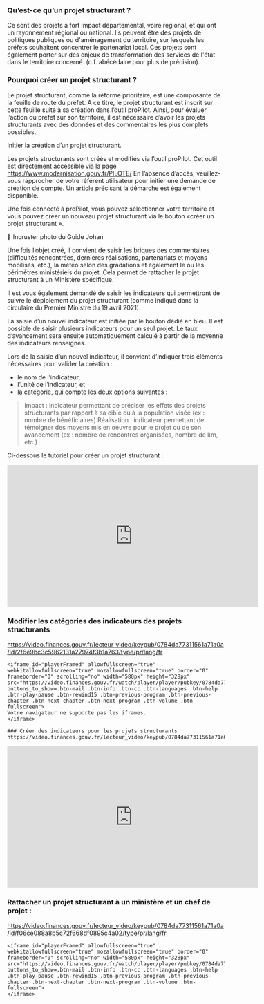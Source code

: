 ### Qu’est-ce qu’un projet structurant ?

Ce sont des projets à fort impact départemental, voire régional, et qui ont un rayonnement régional ou national. Ils peuvent être des projets de politiques publiques ou d'aménagement du territoire, sur lesquels les préfets souhaitent concentrer le partenariat local. Ces projets sont également porter sur des enjeux de transformation des services de l'état dans le territoire concerné. (c.f. abécédaire pour plus de précision). 

### Pourquoi créer un projet structurant ? 

Le projet structurant, comme la réforme prioritaire, est une composante de la feuille de route du préfet. A ce titre, le projet structurant est inscrit sur cette feuille suite à sa création dans l’outil proPilot. Ainsi, pour évaluer l’action du préfet sur son territoire, il est nécessaire d’avoir les projets structurants avec des données et des commentaires les plus complets possibles. 

Initier la création d’un projet structurant.

Les projets structurants sont créés et modifiés via l’outil proPilot. Cet outil est directement accessible via la page https://www.modernisation.gouv.fr/PILOTE/
En l’absence d’accès, veuillez-vous rapprocher de votre référent utilisateur pour initier une demande de création de compte. Un article précisant la démarche est également disponible. 

Une fois connecté à proPilot, vous pouvez sélectionner votre territoire et vous pouvez créer un nouveau projet structurant via le bouton «créer un projet structurant ».

	Incruster photo du Guide Johan 

Une fois l’objet créé, il convient de saisir les briques des commentaires (difficultés rencontrées, dernières réalisations, partenariats et moyens mobilisés, etc.), la météo selon des gradations et également le ou les périmètres ministériels du projet. Cela permet de rattacher le projet structurant à un Ministère spécifique.   

Il est vous également demandé de saisir les indicateurs qui permettront de suivre le déploiement du projet structurant (comme indiqué dans la circulaire du Premier Ministre du 19 avril 2021).

La saisie d’un nouvel indicateur est initiée par le bouton dédié en bleu. Il est possible de saisir plusieurs indicateurs pour un seul projet. Le taux d’avancement sera ensuite automatiquement calculé à partir de la moyenne des indicateurs renseignés.

Lors de la saisie d’un nouvel indicateur, il convient d’indiquer trois éléments nécessaires pour valider la création : 
- le nom de l’indicateur,
- l’unité de l’indicateur, et
- la catégorie, qui compte les deux options suivantes : 
> Impact : indicateur permettant de préciser les effets des projets structurants par rapport à sa cible ou à la population visée (ex : nombre de bénéficiaires)
>Réalisation : indicateur permettant de témoigner des moyens mis en oeuvre pour le projet ou de son avancement (ex : nombre de rencontres organisées, nombre de km, etc.)

Ci-dessous le tutoriel pour créer un projet structurant : 

<iframe id="playerFramed" allowfullscreen="true" webkitallowfullscreen="true" mozallowfullscreen="true" border="0" frameborder="0" scrolling="no" width="580px" height="328px" src="https://video.finances.gouv.fr/watch/player/player/pubkey/0784da77311561a71a0a/id/0af05014696a04a0ab219395d11f0e/viewcode/default?buttons_to_show=.btn-mail .btn-info .btn-cc .btn-languages .btn-help .btn-play-pause .btn-rewind15 .btn-previous-program .btn-previous-chapter .btn-next-chapter .btn-next-program .btn-volume .btn-fullscreen">
Votre navigateur ne supporte pas les iframes.
</iframe>

### Modifier les catégories des indicateurs des projets structurants
https://video.finances.gouv.fr/lecteur_video/keypub/0784da77311561a71a0a/id/2f6e9bc3c5962131a27974f3b1a763/type/pr/lang/fr

```
<iframe id="playerFramed" allowfullscreen="true" webkitallowfullscreen="true" mozallowfullscreen="true" border="0" frameborder="0" scrolling="no" width="580px" height="328px" src="https://video.finances.gouv.fr/watch/player/player/pubkey/0784da77311561a71a0a/id/2f6e9bc3c5962131a27974f3b1a763/viewcode/default?buttons_to_show=.btn-mail .btn-info .btn-cc .btn-languages .btn-help .btn-play-pause .btn-rewind15 .btn-previous-program .btn-previous-chapter .btn-next-chapter .btn-next-program .btn-volume .btn-fullscreen">
Votre navigateur ne supporte pas les iframes.
</iframe>

### Créer des indicateurs pour les projets structurants
https://video.finances.gouv.fr/lecteur_video/keypub/0784da77311561a71a0a/id/88d6c4844ad3aa25ca9c246fd4d7ef/type/pr/lang/fr

```
<iframe id="playerFramed" allowfullscreen="true" webkitallowfullscreen="true" mozallowfullscreen="true" border="0" frameborder="0" scrolling="no" width="580px" height="328px" src="https://video.finances.gouv.fr/watch/player/player/pubkey/0784da77311561a71a0a/id/88d6c4844ad3aa25ca9c246fd4d7ef/viewcode/default?buttons_to_show=.btn-mail .btn-info .btn-cc .btn-languages .btn-help .btn-play-pause .btn-rewind15 .btn-previous-program .btn-previous-chapter .btn-next-chapter .btn-next-program .btn-volume .btn-fullscreen">
Votre navigateur ne supporte pas les iframes.
</iframe>

### Rattacher un projet structurant à un ministère et un chef de projet :
https://video.finances.gouv.fr/lecteur_video/keypub/0784da77311561a71a0a/id/f06ce088a8b5c72f668df0895c4a02/type/pr/lang/fr


```
<iframe id="playerFramed" allowfullscreen="true" webkitallowfullscreen="true" mozallowfullscreen="true" border="0" frameborder="0" scrolling="no" width="580px" height="328px" src="https://video.finances.gouv.fr/watch/player/player/pubkey/0784da77311561a71a0a/id/f06ce088a8b5c72f668df0895c4a02/viewcode/default?buttons_to_show=.btn-mail .btn-info .btn-cc .btn-languages .btn-help .btn-play-pause .btn-rewind15 .btn-previous-program .btn-previous-chapter .btn-next-chapter .btn-next-program .btn-volume .btn-fullscreen">
</iframe>


